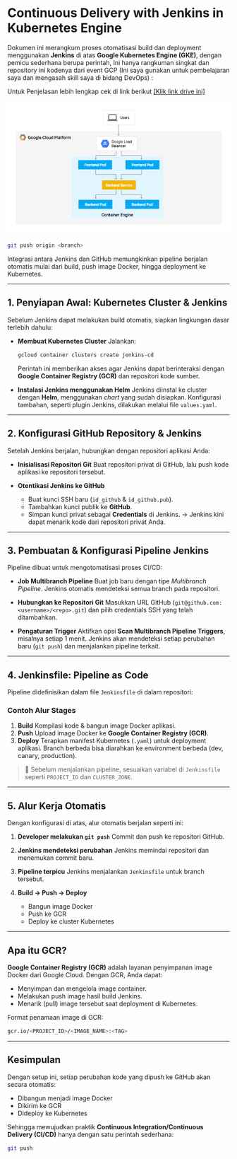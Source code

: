 # Continuous Delivery with Jenkins in Kubernetes Engine

Dokumen ini merangkum proses otomatisasi build dan deployment menggunakan **Jenkins** di atas **Google Kubernetes Engine (GKE)**, dengan pemicu sederhana berupa perintah, Ini hanya rangkuman singkat dan repository ini kodenya dari event GCP (Ini saya gunakan untuk pembelajaran saya dan mengasah skill saya di bidang DevOps) :

Untuk Penjelasan lebih lengkap cek di link berikut 
[[Klik link drive ini]](https://drive.google.com/file/d/1kgADA5Mw0RpyZ9z5FG-2ZnYEXzN4st5-/view?usp=sharing)

![Teks Alternatif](https://github.com/MochamadAbdulRouf/Automation-Jenkins-With-Kubernetes/blob/master/topologi%20aplikasi%20jenkins%20kubernetes.png)



```bash
git push origin <branch>
```

Integrasi antara Jenkins dan GitHub memungkinkan pipeline berjalan otomatis mulai dari build, push image Docker, hingga deployment ke Kubernetes.

---

## 1. Penyiapan Awal: Kubernetes Cluster & Jenkins

Sebelum Jenkins dapat melakukan build otomatis, siapkan lingkungan dasar terlebih dahulu:

* **Membuat Kubernetes Cluster**
  Jalankan:

  ```bash
  gcloud container clusters create jenkins-cd
  ```

  Perintah ini memberikan akses agar Jenkins dapat berinteraksi dengan **Google Container Registry (GCR)** dan repositori kode sumber.

* **Instalasi Jenkins menggunakan Helm**
  Jenkins diinstal ke cluster dengan **Helm**, menggunakan *chart* yang sudah disiapkan.
  Konfigurasi tambahan, seperti plugin Jenkins, dilakukan melalui file `values.yaml`.

---

## 2. Konfigurasi GitHub Repository & Jenkins

Setelah Jenkins berjalan, hubungkan dengan repositori aplikasi Anda:

* **Inisialisasi Repositori Git**
  Buat repositori privat di GitHub, lalu push kode aplikasi ke repositori tersebut.

* **Otentikasi Jenkins ke GitHub**

  * Buat kunci SSH baru (`id_github` & `id_github.pub`).
  * Tambahkan kunci publik ke **GitHub**.
  * Simpan kunci privat sebagai **Credentials** di Jenkins.
    → Jenkins kini dapat menarik kode dari repositori privat Anda.

---

## 3. Pembuatan & Konfigurasi Pipeline Jenkins

Pipeline dibuat untuk mengotomatisasi proses CI/CD:

* **Job Multibranch Pipeline**
  Buat job baru dengan tipe *Multibranch Pipeline*. Jenkins otomatis mendeteksi semua branch pada repositori.

* **Hubungkan ke Repositori Git**
  Masukkan URL GitHub (`git@github.com:<username>/<repo>.git`) dan pilih credentials SSH yang telah ditambahkan.

* **Pengaturan Trigger**
  Aktifkan opsi **Scan Multibranch Pipeline Triggers**, misalnya setiap 1 menit.
  Jenkins akan mendeteksi setiap perubahan baru (`git push`) dan menjalankan pipeline terkait.

---

## 4. Jenkinsfile: Pipeline as Code

Pipeline didefinisikan dalam file `Jenkinsfile` di dalam repositori:

### Contoh Alur Stages

1. **Build**
   Kompilasi kode & bangun image Docker aplikasi.
2. **Push**
   Upload image Docker ke **Google Container Registry (GCR)**.
3. **Deploy**
   Terapkan manifest Kubernetes (`.yaml`) untuk deployment aplikasi.
   Branch berbeda bisa diarahkan ke environment berbeda (dev, canary, production).

> 🔧 Sebelum menjalankan pipeline, sesuaikan variabel di `Jenkinsfile` seperti `PROJECT_ID` dan `CLUSTER_ZONE`.

---

## 5. Alur Kerja Otomatis

Dengan konfigurasi di atas, alur otomatis berjalan seperti ini:

1. **Developer melakukan `git push`**
   Commit dan push ke repositori GitHub.
2. **Jenkins mendeteksi perubahan**
   Jenkins memindai repositori dan menemukan commit baru.
3. **Pipeline terpicu**
   Jenkins menjalankan `Jenkinsfile` untuk branch tersebut.
4. **Build → Push → Deploy**

   * Bangun image Docker
   * Push ke GCR
   * Deploy ke cluster Kubernetes

---

## Apa itu GCR?

**Google Container Registry (GCR)** adalah layanan penyimpanan image Docker dari Google Cloud.
Dengan GCR, Anda dapat:

* Menyimpan dan mengelola image container.
* Melakukan push image hasil build Jenkins.
* Menarik (pull) image tersebut saat deployment di Kubernetes.

Format penamaan image di GCR:

```bash
gcr.io/<PROJECT_ID>/<IMAGE_NAME>:<TAG>
```

---

## Kesimpulan

Dengan setup ini, setiap perubahan kode yang dipush ke GitHub akan secara otomatis:

* Dibangun menjadi image Docker
* Dikirim ke GCR
* Dideploy ke Kubernetes

Sehingga mewujudkan praktik **Continuous Integration/Continuous Delivery (CI/CD)** hanya dengan satu perintah sederhana:

```bash
git push
```
